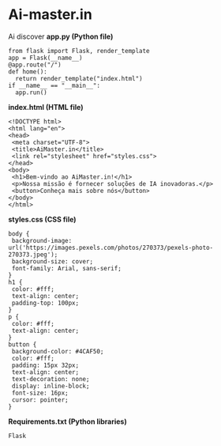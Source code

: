 # Ai-master.in
Ai discover 
**app.py (Python file)**
```
from flask import Flask, render_template
app = Flask(__name__)
@app.route("/")
def home():
  return render_template("index.html")
if __name__ == "__main__":
  app.run()
```
**index.html (HTML file)**
```
<!DOCTYPE html>
<html lang="en">
<head>
 <meta charset="UTF-8">
 <title>AiMaster.in</title>
 <link rel="stylesheet" href="styles.css">
</head>
<body>
 <h1>Bem-vindo ao AiMaster.in!</h1>
 <p>Nossa missão é fornecer soluções de IA inovadoras.</p>
 <button>Conheça mais sobre nós</button>
</body>
</html>
```
**styles.css (CSS file)**
```
body {
 background-image: url('https://images.pexels.com/photos/270373/pexels-photo-270373.jpeg');
 background-size: cover;
 font-family: Arial, sans-serif;
}
h1 {
 color: #fff;
 text-align: center;
 padding-top: 100px;
}
p {
 color: #fff;
 text-align: center;
}
button {
 background-color: #4CAF50;
 color: #fff;
 padding: 15px 32px;
 text-align: center;
 text-decoration: none;
 display: inline-block;
 font-size: 16px;
 cursor: pointer;
}
```
**Requirements.txt (Python libraries)**
```
Flask
```
